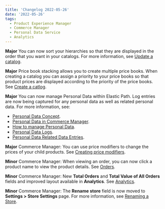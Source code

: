 ```yaml
---
title: 'Changelog 2022-05-26'
date: '2022-05-26'
tags:
  - Product Experience Manager
  - Commerce Manager
  - Personal Data Service
  - Analytics
---
```

**Major** You can now sort your hierarchies so that they are displayed in the order that you want in your catalogs. For more information, see [Update a catalog](/docs/pxm/catalogs/catalog-configuration/update-a-catalog).

**Major** Price book stacking allows you to create multiple price books. When creating a catalog you can assign a priority to your price books so that product prices are displayed according to the priority of the price books. See [Create a catlog](/docs/pxm/catalogs/catalog-configuration/create-a-catalog).

**Major** You can now manage Personal Data within Elastic Path. Log entries are now being captured for any personal data as well as related personal data. For more information, see:
  - [Personal Data Concept](/docs/commerce-cloud/personal-data/personal-data).
  - [Personal Data in Commerce Manager](/docs/commerce-cloud/personal-data/personal-data-cm).
  - [How to manage Personal Data](/docs/commerce-cloud/personal-data/personal-data-management).
  - [Personal Data Logs](/docs/commerce-cloud/personal-data/personal-data-logs-api/personal-data-logs-api-overview).
  - [Personal Data Related Data Entries](/docs/commerce-cloud/personal-data/personal-data-related-data-entries-api/personal-data-related-entries-overview).

**Major** Commerce Manager: You can use price modifiers to change the prices of your child products. See [Creating price modifiers](/docs/pxm/pricebooks/pxm-pricebooks#creating-price-modifiers).

**Minor** Commerce Manager: When viewing an order, you can now click a product name to view the product details. See [Orders](/docs/commerce-cloud/orders/orders-cm).

**Minor** Commerce Manager: New **Total Orders** and **Total Value of All Orders** fields and improved layout available in **Analytics**. See [Analytics](/docs/commerce-cloud/analytics/analytics).

**Minor** Commerce Manager: The **Rename store** field is now moved to **Settings > Store Settings** page. For more information, see [Renaming a Store](/docs/commerce-cloud/global-project-settings/general-settings).
